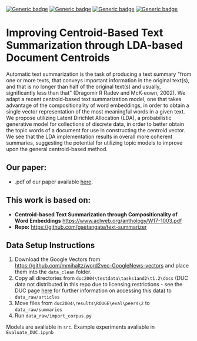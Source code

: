 [![Generic badge](https://img.shields.io/badge/Improving_Text_Summarization_Through_LDA-blue.svg)](https://shields.io/)
[![Generic badge](https://img.shields.io/badge/Contributors-3-<COLOR>.svg)](https://shields.io/)
[![Generic badge](https://img.shields.io/badge/COMP550-Natural_Language_Processing-red.svg)](https://shields.io/)
[![Generic badge](https://img.shields.io/badge/Status-Building.svg)](https://shields.io/)

# Improving Centroid-Based Text Summarization through LDA-based Document Centroids 

Automatic text summarization is the task of producing a text summary "from one or more texts, that conveys important information in the original text(s), and that is no longer than half of the original text(s) and usually, significantly less than that" (Dragomir  R  Radev  and  McK-eown,  2002). 
We adapt a recent centroid-based text summarization model, one that takes advantage of the compositionality of word embeddings, in order to obtain a single vector representation of the most meaningful words in a given text. We propose utilizing Latent Dirichlet Allocation (LDA), a probabilistic generative model for collections of discrete data, in order to better obtain the topic words of a document for use in constructing the centroid vector. We see that the LDA implementation results in overall more coherent summaries, suggesting the potential for utilizing topic models to improve upon the general centroid-based method.  

## Our paper: 
- .pdf of our paper available [here](LDA_Centroid_text_summarization.pdf).

## This work is based on: 
- **Centroid-based Text Summarization through Compositionality of Word Embeddings** https://www.aclweb.org/anthology/W17-1003.pdf 
- **Repo:** https://github.com/gaetangate/text-summarizer 

## Data Setup Instructions
1. Download the Google Vectors from https://github.com/mmihaltz/word2vec-GoogleNews-vectors and place them into the `data_clean` folder. 
2. Copy all directories from `duc2004\testdata\tasks1and2\t1.2\docs` (DUC data not distributed in this repo due to licensing restrictions - see the DUC page [here](https://duc.nist.gov/) for further information on accessing this data) to `data_raw/articles`
3. Move files from `duc2004\results\ROUGE\eval\peers\2` to `data_raw/summaries`
4. Run `data_raw/import_corpus.py`

Models are avaliable in `src`. Example experiments avaliable in `Evaluate_DUC.ipynb`

